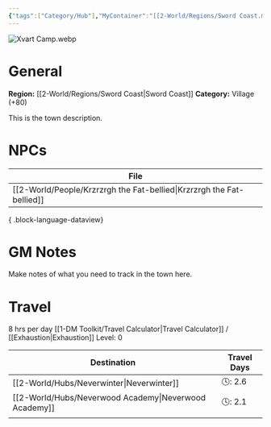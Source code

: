 ```yaml
---
{"tags":["Category/Hub"],"MyContainer":"[[2-World/Regions/Sword Coast.md|Sword Coast]]","MyCategory":"Village +80","obsidianUIMode":"preview","image":"Xvart Camp.webp","dg-publish":true,"permalink":"/2-world/hubs/xvart-village/","dgPassFrontmatter":true,"updated":"2025-09-28T20:57:44.000+01:00"}
---
```



![Xvart Camp.webp](/img/user/z_Assets/Maps/Xvart%20Camp.webp)
# General

**Region:** [[2-World/Regions/Sword Coast\|Sword Coast]]
**Category:** Village (+80)

This is the town description. 

# NPCs


| File                                                                     |
| ------------------------------------------------------------------------ |
| [[2-World/People/Krzrzrgh the Fat-bellied\|Krzrzrgh the Fat-bellied]] |

{ .block-language-dataview}

# GM Notes

Make notes of what you need to track in the town here. 

# Travel



8 hrs per day
[[1-DM Toolkit/Travel Calculator\|Travel Calculator]]  / [[Exhaustion\|Exhaustion]] Level: 0

| Destination           | Travel Days |
| --------------------- | ----------- |
| [[2-World/Hubs/Neverwinter\|Neverwinter]]       | 🕓: 2.6     |
| [[2-World/Hubs/Neverwood Academy\|Neverwood Academy]] | 🕓: 2.1     |
|                       |             |
